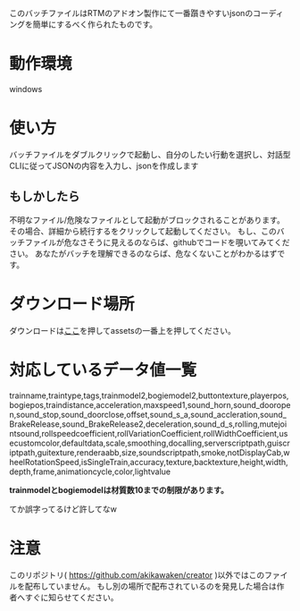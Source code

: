 このバッチファイルはRTMのアドオン製作にて一番躓きやすいjsonのコーディングを簡単にするべく作られたものです。 
# 動作環境
windows

# 使い方
バッチファイルをダブルクリックで起動し、自分のしたい行動を選択し、対話型CLIに従ってJSONの内容を入力し、jsonを作成します
## もしかしたら
不明なファイル/危険なファイルとして起動がブロックされることがあります。 その場合、詳細から続行するをクリックして起動してください。
もし、このバッチファイルが危なさそうに見えるのならば、githubでコードを覗いてみてください。 あなたがバッチを理解できるのならば、危なくないことがわかるはずです。
# ダウンロード場所
ダウンロードは[ここ](https://github.com/akikawaken/creator/releases/tag/v0.9.1 "ahaha")を押してassetsの一番上を押してください。

# 対応しているデータ値一覧
trainname,traintype,tags,trainmodel2,bogiemodel2,buttontexture,playerpos,bogiepos,traindistance,acceleration,maxspeed1,sound_horn,sound_dooropen,sound_stop,sound_doorclose,offset,sound_s_a,sound_accleration,sound_BrakeRelease,sound_BrakeRelease2,deceleration,sound_d_s,rolling,mutejointsound,rollspeedcoefficient,rollVariationCoefficient,rollWidthCoefficient,usecustomcolor,defaultdata,scale,smoothing,docalling,serverscriptpath,guiscriptpath,guitexture,renderaabb,size,soundscriptpath,smoke,notDisplayCab,wheelRotationSpeed,isSingleTrain,accuracy,texture,backtexture,height,width,depth,frame,animationcycle,color,lightvalue

**trainmodelとbogiemodelは材質数10までの制限があります。**

てか誤字ってるけど許してなw

# 注意
このリポジトリ( https://github.com/akikawaken/creator )以外ではこのファイルを配布していません。 もし別の場所で配布されているのを発見した場合は作者へすぐに知らせてください。
